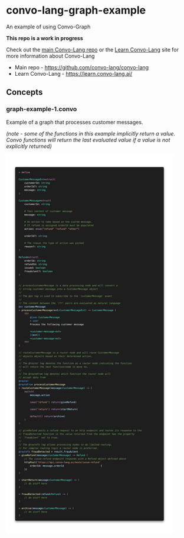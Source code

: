 # convo-lang-graph-example
An example of using Convo-Graph

**This repo is a work in progress**

Check out the [main Convo-Lang repo](https://github.com/convo-lang/convo-lang) or the [Learn Convo-Lang](https://learn.convo-lang.ai/) site for more information about Convo-Lang

- Main repo - https://github.com/convo-lang/convo-lang
- Learn Convo-Lang - https://learn.convo-lang.ai/

## Concepts

### graph-example-1.convo
Example of a graph that processes customer messages.

*(note - some of the functions in this example implicitly return a value. Convo functions will return the last evaluated value if a value is not explicitly returned)*

![graph-example-1.convo](https://raw.githubusercontent.com/convo-lang/convo-lang-graph-example/refs/heads/main/images/graph-example-1.png)